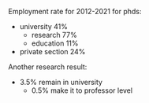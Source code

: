 Employment rate for 2012-2021 for phds:

- university 41%
  - research 77%
  - education 11%
- private section 24%

Another research result:

- 3.5% remain in university
  - 0.5% make it to professor level
